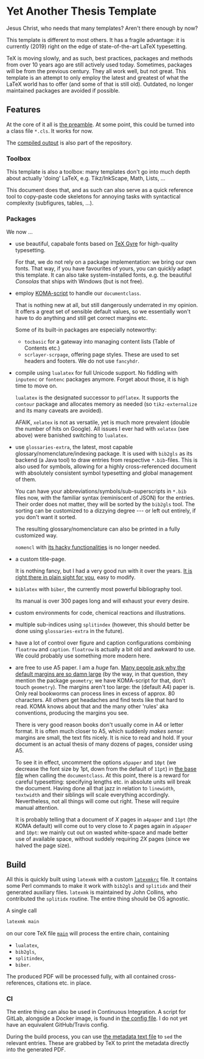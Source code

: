 # Yet Another Thesis Template

Jesus Christ, who needs that many templates?
Aren't there enough by now?

This template is different to most others.
It has a fragile advantage: it is currently (2019) right on the edge of state-of-the-art LaTeX typesetting.

TeX is moving slowly, and as such, best practices, packages and methods from over 10 years ago are still actively used today.
Sometimes, packages will be from the previous century.
They all work well, but not great.
This template is an attempt to only employ the latest and greatest of what the LaTeX world has to offer (and some of that is still old).
Outdated, no longer maintained packages are avoided if possible.

## Features

At the core of it all is [the preamble](./settings/preamble.tex).
At some point, this could be turned into a class file `*.cls`.
It works for now.

The [compiled output](main.pdf) is also part of the repository.

### Toolbox

This template is also a toolbox:
many templates don't go into much depth about actually 'doing' LaTeX, e.g. Tikz/InkScape, Math, Lists, ...

This document does that, and as such can also serve as a quick reference tool to copy-paste code skeletons for annoying tasks with syntactical complexity (subfigures, tables, ...).

### Packages

We now ...

- use beautiful, capabale fonts based on [TeX Gyre](http://www.gust.org.pl/projects/e-foundry/tex-gyre/index_html) for high-quality typesetting.

  For that, we do not rely on a package implementation: we bring our own fonts.
  That way, if you have favourites of yours, you can quickly adapt this template.
  It can also take system-installed fonts, e.g. the beautiful *Consolas* that ships with Windows (but is not free).
- employ [KOMA-script](https://ctan.org/pkg/koma-script) to handle our `documentclass`.

  That is nothing new at all, but still dangerously underrated in my opinion.
  It offers a great set of sensible default values, so we essentially won't have to do anything and still get correct margins etc.

  Some of its built-in packages are especially noteworthy:
  - `tocbasic` for a gateway into managing content lists (Table of Contents etc.)
  - `scrlayer-scrpage`, offering page styles.
  These are used to set headers and footers.
  We do not use `fancyhdr`.
- compile using `lualatex` for full Unicode support.
No fiddling with `inputenc` or `fontenc` packages anymore. Forget about those, it is high time to move on.

  `lualatex` is the designated successor to `pdflatex`. It supports the `contour` package and allocates memory as needed (so `tikz-externalize` and its many caveats are avoided).

  AFAIK, `xelatex` is not as versatile, yet is much more prevalent (double the number of hits on Google).
  All issues I ever had with `xelatex` (see above) were banished switching to `lualatex`.

- use `glossaries-extra`, the latest, most capable glossary/nomenclature/indexing package.
It is used with `bib2gls` as its backend (a Java tool) to draw entries from respective `*.bib`-files.
This is also used for symbols, allowing for a highly cross-referenced document with absolutely consistent symbol typesetting and global management of them.

  You can have your abbreviations/symbols/sub-superscripts in `*.bib` files now, with the familiar syntax (reminiscent of JSON) for the entries.
  Their order does not matter, they will be sorted by the `bib2gls` tool.
  The sorting can be customized to a dizzying degree --- or left out entirely, if you don't want it sorted.

  The resulting glossary/nomenclature can also be printed in a fully customized way.

  `nomencl` with [its hacky functionalities](https://tex.stackexchange.com/questions/112884/how-to-achieve-nomenclature-entries-like-symbol-description-dimension-and-uni) is no longer needed.
- a custom title-page.

  It is nothing fancy, but I had a very good run with it over the years.
  [It is right there in plain sight for you](./chapters/frontmatter/titlepage.tex), easy to modify.
- `biblatex` with `biber`, the currently most powerful bibliography tool.

  Its manual is over 300 pages long and will exhaust your every desire.
- custom environments for code, chemical reactions and illustrations.
- multiple sub-indices using `splitindex` (however, this should better be done using `glossaries-extra` in the future).

- have a lot of control over figure and caption configurations combining `floatrow` and `caption`.
`floatrow` is actually a bit old and awkward to use.
We could probably use something more modern here.

- are free to use A5 paper.
I am a *huge* fan.
[Many people ask why the default margins are so damn large](https://tex.stackexchange.com/questions/71172/why-are-default-latex-margins-so-big) (by the way, in that question, they mention the package `geometry`; we have KOMA-script for that, don't touch `geometry`).
The margins aren't too large: the (default A4) paper is.
Only real bookworms can process lines in excess of approx. 80 characters.
All others get headaches and find texts like that hard to read.
KOMA knows about that and the many other 'rules' aka conventions, producing the margins you see.

  There is very good reason books don't usually come in A4 or letter format.
  It is often much closer to A5, which suddenly *makes sense*: margins are small, the text fits nicely.
  It is nice to read and hold.
  If your document is an actual thesis of many dozens of pages, consider using A5.

  To see it in effect, uncomment the options `a5paper` and `10pt` (we decrease the font size by 1pt, down from the default of `11pt`) in [the base file](main.tex) when calling the `documentclass`.
  At this point, there is a reward for careful typesetting: specifying lengths etc. in absolute units will break the document.
  Having done all that jazz in relation to `linewidth`, `textwidth` and their siblings will scale everything accordingly.
  Nevertheless, not all things will come out right.
  These will require manual attention.

  It is probably telling that a document of *X* pages in `a4paper` and `11pt` (the KOMA default) will come out to very close to *X* pages again in `a5paper` and `10pt`: we mainly cut out on wasted white-space and made better use of available space, without suddely requiring *2X* pages (since we halved the page size).

## Build

All this is quickly built using `latexmk` with a custom [`latexmkrc`](latexmkrc) file.
It contains some Perl commands to make it work with `bib2gls` and `splitidx` and their generated auxiliary files.
`latexmk` is maintained by John Collins, who contributed the `splitidx` routine.
The entire thing should be OS agnostic.

A single call

```bash
latexmk main
```

on our core TeX file [`main`](main.tex) will process the entire chain, containing

- `lualatex`,
- `bib2gls`,
- `splitindex`,
- `biber`.

The produced PDF will be processed fully, with all contained cross-references, citations etc. in place.

### CI

The entire thing can also be used in Continuous Integration.
A script for GitLab, alongside a Docker image, is found in [the config file](.gitlab-ci.yml).
I do not yet have an equivalent GitHub/Travis config.

During the build process, you can use [the metadata text file](gitmeta.txt) to `sed` the relevant entries.
These are grabbed by TeX to print the metadata directly into the generated PDF.
